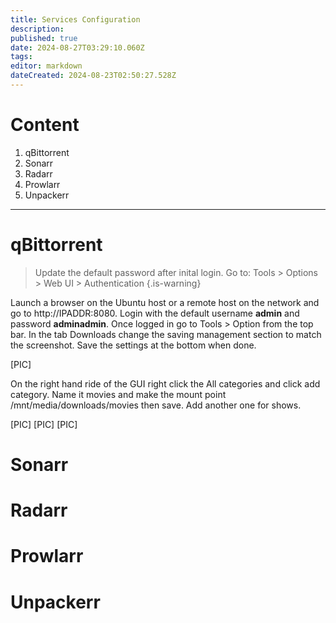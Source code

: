 ```yaml
---
title: Services Configuration
description: 
published: true
date: 2024-08-27T03:29:10.060Z
tags: 
editor: markdown
dateCreated: 2024-08-23T02:50:27.528Z
---
```


# Content
1. qBittorrent
2. Sonarr
3. Radarr
4. Prowlarr
5. Unpackerr

---

# qBittorrent
> Update the default password after inital login. Go to: Tools > Options > Web UI > Authentication
{.is-warning}

Launch a browser on the Ubuntu host or a remote host on the network and go to http://IPADDR:8080. Login with the default username **admin** and password **adminadmin**. Once logged in go to Tools > Option from the top bar. In the tab Downloads change the saving management section to match the screenshot. Save the settings at the bottom when done.

[PIC]

On the right hand ride of the GUI right click the All categories and click add category. Name it movies and make the mount point /mnt/media/downloads/movies then save. Add another one for shows.

[PIC] [PIC] [PIC]


# Sonarr


# Radarr


# Prowlarr


# Unpackerr

